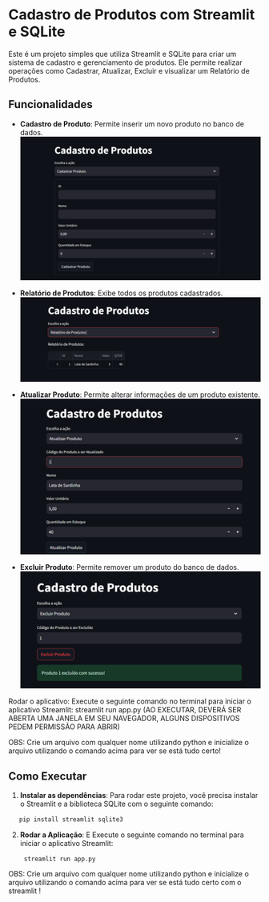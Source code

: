 # Cadastro de Produtos com Streamlit e SQLite



Este é um projeto simples que utiliza Streamlit e SQLite para criar um sistema de cadastro e gerenciamento de produtos. Ele permite realizar operações como Cadastrar, Atualizar, Excluir e visualizar um Relatório de Produtos.


## Funcionalidades
- **Cadastro de Produto**: Permite inserir um novo produto no banco de dados.
![Tela de Cadastro de Produto](img/image.png)

- **Relatório de Produtos**: Exibe todos os produtos cadastrados.
![Tela do Relatório de Produto](img/image-1.png)

- **Atualizar Produto**: Permite alterar informações de um produto existente.
![Tela de Atualização de Produto](img/image-2.png)

- **Excluir Produto**: Permite remover um produto do banco de dados.
![Tela Exclusão de Produto](img/image-3.png)



Rodar o aplicativo: Execute o seguinte comando no terminal para iniciar o aplicativo Streamlit:
streamlit run app.py (AO EXECUTAR, DEVERÁ SER ABERTA UMA JANELA EM SEU NAVEGADOR, ALGUNS DISPOSITIVOS PEDEM PERMISSÃO PARA ABRIR)

OBS: Crie um arquivo com qualquer nome utilizando python e inicialize o arquivo utilizando o comando acima para ver se está tudo certo!


## Como Executar

1. **Instalar as dependências**:
   Para rodar este projeto, você precisa instalar o Streamlit e a biblioteca SQLite com o seguinte comando:
```bash
   pip install streamlit sqlite3
```

2. **Rodar a Aplicação**: E
    Execute o seguinte comando no terminal para iniciar o aplicativo Streamlit:

        streamlit run app.py

OBS: Crie um arquivo com qualquer nome utilizando python e inicialize o arquivo utilizando o comando acima para ver se está tudo certo com o streamlit !
